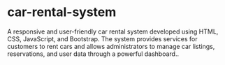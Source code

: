 # car-rental-system
A responsive and user-friendly car rental system developed using HTML, CSS, JavaScript, and Bootstrap. The system provides services for customers to rent cars and allows administrators to manage car listings, reservations, and user data through a powerful dashboard..
